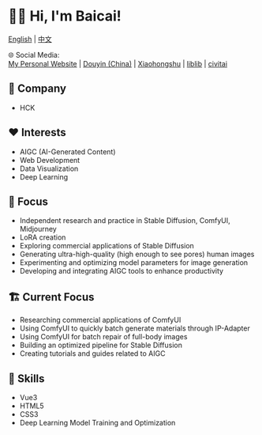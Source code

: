 # 👋🏻 Hi, I'm Baicai!

[English](/README.md) | [中文](/Chinese.md)

🌐 Social Media:  
[My Personal Website](https://www.zhengjiyuan.top) | [Douyin (China)](https://www.douyin.com/user/MS4wLjABAAAA478CnKTrQH1n87AkVVEPcwKV-MQsyUQwnxzGLDm_LA0) | [Xiaohongshu](https://www.xiaohongshu.com/user/profile/5fc2948e0000000001000b4e?xhsshare=CopyLink&appuid=5fc2948e0000000001000b4e&apptime=1716350434) | [liblib](https://www.liblib.art/userpage/c0e1c819d36c4bce9b077e04f9eaf693/publish/image) | [civitai](https://civitai.com/user/1637083533489/posts)

## 💼 Company
- HCK

## ❤️ Interests
- AIGC (AI-Generated Content)
- Web Development
- Data Visualization
- Deep Learning

## 🤖 Focus
- Independent research and practice in Stable Diffusion, ComfyUI, Midjourney
- LoRA creation
- Exploring commercial applications of Stable Diffusion
- Generating ultra-high-quality (high enough to see pores) human images
- Experimenting and optimizing model parameters for image generation
- Developing and integrating AIGC tools to enhance productivity

## 🏗️ Current Focus
- Researching commercial applications of ComfyUI
- Using ComfyUI to quickly batch generate materials through IP-Adapter
- Using ComfyUI for batch repair of full-body images
- Building an optimized pipeline for Stable Diffusion
- Creating tutorials and guides related to AIGC

## 🌟 Skills
- Vue3
- HTML5
- CSS3
- Deep Learning Model Training and Optimization
